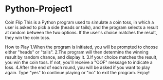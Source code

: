 # Python-Project1
Coin Flip
This is a Python program used to simulate a coin toss, in which a user is asked to pick a side (heads or tails), and the program selects a result at random between the two options. If the user's choice matches the result, they win the coin toss.

How to Play
1.When the program is initiated, you will be prompted to choose either "heads" or "tails".
2.The program will then determine the winning result by random chance, and display it.
3.If your choice matches the result, you win the coin toss. If not, you'll receive a "OOF" message to indicate a loss.
4.After the end of each round, you will be asked if you want to play again. Type "yes" to continue playing or "no" to exit the program.
Enjoy!

